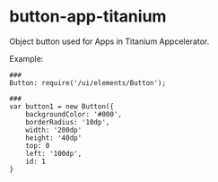 button-app-titanium
===================

Object button used for Apps in Titanium Appcelerator.

Example:

	###
	Button: require('/ui/elements/Button');

	###
	var button1 = new Button({
	    backgroundColor: '#000',
		borderRadius: '10dp', 
		width: '200dp'
		height: '40dp'
	    top: 0
		left: '100dp',
		id: 1
   	}
